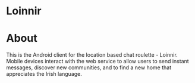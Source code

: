 # Loinnir

# About
This is the Android client for the location based chat roulette - Loinnir. 
Mobile devices interact with the web service to allow users to send instant messages, discover new communities, and to find a new home that appreciates the Irish language.
